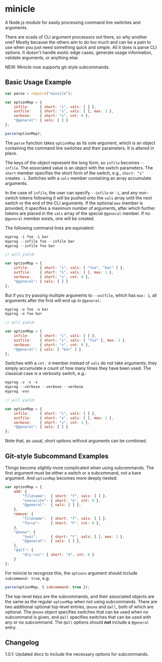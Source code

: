 # minicle
A Node.js module for easily processing command line switches and arguments.

There are scads of CLI argument processors out there, so why another one? Mostly 
because the others aim to do too much and can be a pain to use when you just 
need something quick and simple. All it does is parse CLI options. It doesn't 
handle exotic edge cases, generate usage information, validate arguments, or 
anything else.

NEW: Minicle now supports git-style subcommands.

## Basic Usage Example
```javascript
var parse = require("minicle");

var optionMap = {
    infile:     { short: "i", vals: [ ] },
    outfile:    { short: "s", vals: [ ], max: 1 },
    verbose:    { short: "v", cnt: 0 },
    "@general": { vals: [ ] }
};

parse(optionMap);
```

The `parse` function takes `optionMap` as its sole argument, which is an object 
containing the command line switches and their parameters. It is altered in 
place.

The keys of the object represent the long form, so `infile` becomes `--infile`. 
The associated value is an object with the switch parameters. The `short` member 
specifies the short form of the switch, e.g., `short: "i"` creates `-i`. 
Switches with a `vals` member containing an array accumulate arguments.

In the case of `infile`, the user can specify `--infile` or `-i`, and any 
non-switch tokens following it will be pushed onto the `vals` array until the next
switch or the end of the CLI arguments. If the optional `max` member is provided,
it specifies a maximum number of arguments, after which further tokens are placed
in the `vals` array of the special `@general` member. If no `@general` member
exists, one will be created.

The following command lines are equivalent:

```javascript
myprog -i foo -i bar
myprog --infile foo --infile bar
myprog --infile foo bar

// will yield:

var optionMap = {
    infile:     { short: "i", vals: [ "foo", "bar" ] },
    outfile:    { short: "s", vals: [ ], max: 1 },
    verbose:    { short: "v", cnt: 0 },
    "@general": { vals: [ ] }
};
```

But if you try passing multiple arguments to `--outfile`, which has `max: 1`, 
all arguments after the first will end up in `@general`:

```javascript
myprog -o foo -o bar
myprog -o foo bar

// will yield:

var optionMap = {
    infile:     { short: "i", vals: [ ] },
    outfile:    { short: "s", vals: [ "foo" ], max: 1 },
    verbose:    { short: "v", cnt: 0 },
    "@general": { vals: [ "bar" ] }
};
```

Switches with a `cnt: 0` member instead of `vals` do not take arguments; they
simply accumulate a count of how many times they have been used. The classical
case is a verbosity switch, e.g.:

```javascript
myprog -v -v -v
myprog --verbose --verbose --verbose
myprog -vvv

// will yield:

var optionMap = {
    infile:     { short: "i", vals: [ ] },
    outfile:    { short: "s", vals: [ ], max: 1 },
    verbose:    { short: "v", cnt: 3 },
    "@general": { vals: [ ] }
};
```

Note that, as usual, short options without arguments can be combined.

## Git-style Subcommand Examples

Things become _slightly_ more complicated when using subcommands. The first 
argument must be either a switch or a subcommand, not a bare argument. And 
`optionMap` becomes more deeply nested:

```javascript
var optionMap = {
    add: {
        "filename":  { short: "f", vals: [ ] },
        "overwrite": { short: "o", cnt: 0 },
        "@general":  { vals: [ ] },
    },
    remove: {
        "filename":  { short: "f", vals: [ ] },
        "force":     { short: "F", cnt: 0 },
    },
    "@none": {
        "test":      { short: "t", vals: [ ], max: 1 },
        "@general":  { vals: [ ] },
    },
    "@all": {
        "dry-run": { short: "d", cnt: 0 }
    }
};
```

For minicle to recognize this, the `options` argument should include `subcommand: true`, e.g.

```javascript
parse(optionMap, { subcommand: true });
```

The top-level keys are the subcommands, and their associated objects are the 
same as the regular `optionMap` when not using subcommands. There are two 
additional optional top-level entries, `@none` and `@all`, both of which are 
optional. The `@none` object specifies switches that can be used when no 
subcommand is given, and `@all` specifies switches that can be used with any or 
no subcommand. The `@all` options should __not__ include a `@general` entry.

## Changelog

1.0.1: Updated docs to include the necessary options for subcommands.
